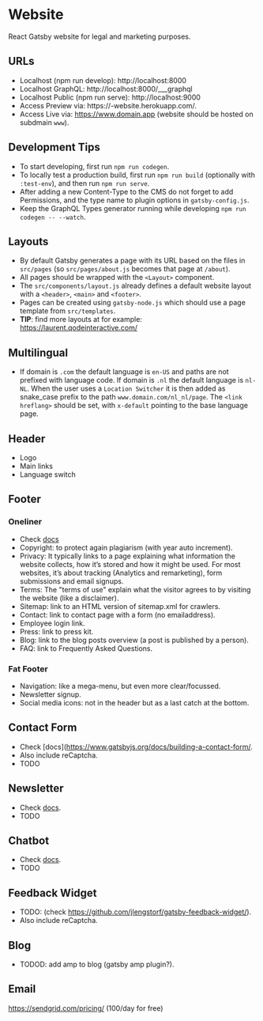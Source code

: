 # Website

React Gatsby website for legal and marketing purposes.

## URLs

- Localhost (npm run develop): http://localhost:8000
- Localhost GraphQL: http://localhost:8000/___graphql
- Localhost Public (npm run serve): http://localhost:9000
- Access Preview via: https://<projectname>-website.herokuapp.com/.
- Access Live via: https://www.domain.app (website should be hosted on subdmain `www`).

## Development Tips

- To start developing, first run `npm run codegen`.
- To locally test a production build, first run `npm run build` (optionally with `:test-env`), and then run `npm run serve`.
- After adding a new Content-Type to the CMS do not forget to add Permissions, and the type name to plugin options in `gatsby-config.js`.
- Keep the GraphQL Types generator running while developing `npm run codegen -- --watch`.

## Layouts

- By default Gatsby generates a page with its URL based on the files in `src/pages` (so `src/pages/about.js` becomes that page at `/about`).
- All pages should be wrapped with the `<Layout>` component.
- The `src/components/layout.js` already defines a default website layout with a `<header>`, `<main>` and `<footer>`.
- Pages can be created using `gatsby-node.js` which should use a page template from `src/templates`.
- **TIP**: find more layouts at for example: https://laurent.qodeinteractive.com/

## Multilingual

- If domain is `.com` the default language is `en-US` and paths are not prefixed with language code. If domain is `.nl` the default language is `nl-NL`. When the user uses a `Location Switcher` it is then added as snake_case prefix to the path `www.domain.com/nl_nl/page`. The `<link hreflang>` should be set, with `x-default` pointing to the base language page.

## Header

- Logo
- Main links
- Language switch

## Footer

### Oneliner

- Check [docs](https://www.orbitmedia.com/blog/website-footer-design-best-practices/)
- Copyright: to protect again plagiarism (with year auto increment).
- Privacy: It typically links to a page explaining what information the website collects, how it’s stored and how it might be used. For most websites, it’s about tracking (Analytics and remarketing), form submissions and email signups.
- Terms: The "terms of use" explain what the visitor agrees to by visiting the website (like a disclaimer).
- Sitemap: link to an HTML version of sitemap.xml for crawlers.
- Contact: link to contact page with a form (no emailaddress).
- Employee login link.
- Press: link to press kit.
- Blog: link to the blog posts overview (a post is published by a person).
- FAQ: link to Frequently Asked Questions.

### Fat Footer

- Navigation: like a mega-menu, but even more clear/focussed.
- Newsletter signup.
- Social media icons: not in the header but as a last catch at the bottom.

## Contact Form

- Check [docs](https://www.gatsbyjs.org/docs/building-a-contact-form/.
- Also include reCaptcha.
- TODO

## Newsletter

- Check [docs](https://www.gatsbyjs.org/packages/gatsby-plugin-mailchimp/).
- TODO

## Chatbot

- Check [docs](https://www.gatsbyjs.org/packages/gatsby-plugin-crisp-chat/).
- TODO

## Feedback Widget

- TODO: (check https://github.com/jlengstorf/gatsby-feedback-widget/).
- Also include reCaptcha.

## Blog

- TODOD: add amp to blog (gatsby amp plugin?).

## Email

https://sendgrid.com/pricing/ (100/day for free)

